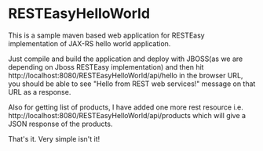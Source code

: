 # RESTEasyHelloWorld

This is a sample maven based web application for RESTEasy implementation of JAX-RS hello world application.

Just compile and build the application and deploy with JBOSS(as we are depending on Jboss RESTEasy implementation) and then hit http://localhost:8080/RESTEasyHelloWorld/api/hello in the browser URL, you should be able to see "Hello from REST web services!" message on that URL as a response.

Also for getting list of products, I have added one more rest resource i.e. http://localhost:8080/RESTEasyHelloWorld/api/products which will give a JSON response of the products.

That's it. Very simple isn't it!
